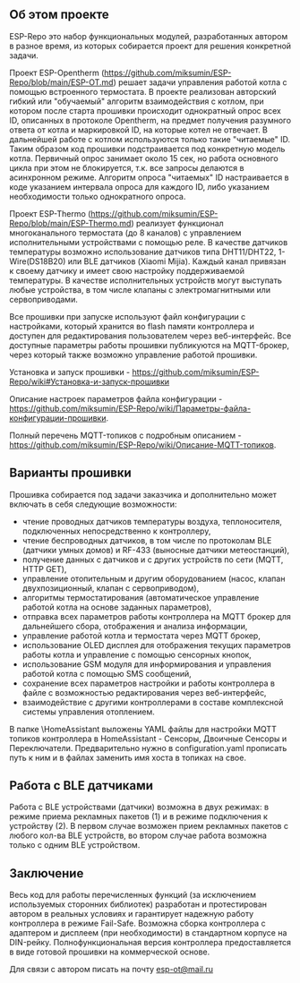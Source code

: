 ## Об этом проекте
ESP-Repo это набор функциональных модулей, разработанных автором в разное время, из которых собирается проект для решения конкретной задачи.

Проект ESP-Opentherm (https://github.com/miksumin/ESP-Repo/blob/main/ESP-OT.md) решает задачи управления работой котла с помощью встроенного термостата. В проекте реализован авторский гибкий или "обучаемый" алгоритм взаимодействия с котлом, при котором после старта прошивки происходит однократный опрос всех ID, описанных в протоколе Opentherm, на предмет получения разумного ответа от котла и маркировкой ID, на которые котел не отвечает. В дальнейшей работе с котлом используются только такие "читаемые" ID. Таким образом код прошивки подстраивается под конкретную модель котла.
Первичный опрос занимает около 15 сек, но работа основного цикла при этом не блокируется, т.к. все запросы делаются в асинхронном режиме.
Алгоритм опроса "читаемых" ID настраивается в коде указанием интервала опроса для каждого ID, либо указанием необходимости только однократного опроса.

Проект ESP-Thermo (https://github.com/miksumin/ESP-Repo/blob/main/ESP-Thermo.md) реализует функционал многоканального термостата (до 8 каналов) с управлением исполнительными устройствами с помощью реле. В качестве датчиков температуры возможно использование датчиков типа DHT11/DHT22, 1-Wire(DS18B20) или BLE датчиков (Xiaomi Mijia). Каждый канал привязан к своему датчику и имеет свою настройку поддерживаемой температуры. В качестве исполнительных устройств могут выступать любые устройства, в том числе клапаны с электромагнитными или сервоприводами.

Все прошивки при запуске используют файл конфигурации с настройками, который хранится во flash памяти контроллера и доступен для редактирования пользователем через веб-интерфейс. Все доступные параметры работы прошивки публикуются на MQTT-брокер, через который также возможно управление работой прошивки.

Установка и запуск прошивки - https://github.com/miksumin/ESP-Repo/wiki#Установка-и-запуск-прошивки

Описание настроек параметров файла конфигурации - https://github.com/miksumin/ESP-Repo/wiki/Параметры-файла-конфигурации-прошивки.

Полный перечень MQTT-топиков с подробным описанием - https://github.com/miksumin/ESP-Repo/wiki/Описание-MQTT-топиков.

## Варианты прошивки
Прошивка собирается под задачи заказчика и дополнительно может включать в себя следующие возможности:
- чтение проводных датчиков температуры воздуха, теплоносителя, подключенных непосредственно к контроллеру,
- чтение беспроводных датчиков, в том числе по протоколам BLE (датчики умных домов) и RF-433 (выносные датчики метеостанций),
- получение данных с датчиков и с других устройств по сети (MQTT, HTTP GET),
- управление отопительным и другим оборудованием (насос, клапан двухпозиционный, клапан с сервоприводом),
- алгоритмы термостатирования (автоматическое управление работой котла на основе заданных параметров),
- отправка всех параметров работы контроллера на MQTT брокер для дальнейшего сбора, отображения и анализа информации,
- управление работой котла и термостата через MQTT брокер,
- использование OLED дисплея для отображения текущих параметров работы котла и управление с помощью сенсорных кнопок,
- использование GSM модуля для информирования и управления работой котла с помощью SMS сообщений,
- сохранение всех параметров настройки и работы контроллера в файле с возможностью редактирования через веб-интерфейс,
- взаимодействие с другими контроллерами в составе комплексной системы управления отоплением.

В папке \HomeAssistant выложены YAML файлы для настройки MQTT топиков контроллера в HomeAssistant - Сенсоры, Двоичные Сенсоры и Переключатели. 
Предварительно нужно в configuration.yaml прописать путь к ним и в файлах заменить имя хоста в топиках на свое.

## Работа с BLE датчиками
Работа с BLE устройствами (датчики) возможна в двух режимах: в режиме приема рекламных пакетов (1) и в режиме подключения к устройству (2).
В первом случае возможен прием рекламных пакетов с любого кол-ва BLE устройств, во втором случае работа возможна только с одним BLE устройством.

## Заключение
Весь код для работы перечисленных функций (за исключением используемых сторонних библиотек) разработан и протестирован 
автором в реальных условиях и гарантирует надежную работу контроллера в режиме Fail-Safe.
Возможна сборка контроллера с адаптером и дисплеем (при необходимости) в стандартном корпусе на DIN-рейку.
Полнофункциональная версия контроллера предоставляется в виде готовой прошивки на коммерческой основе.

Для связи с автором писать на почту esp-ot@mail.ru
